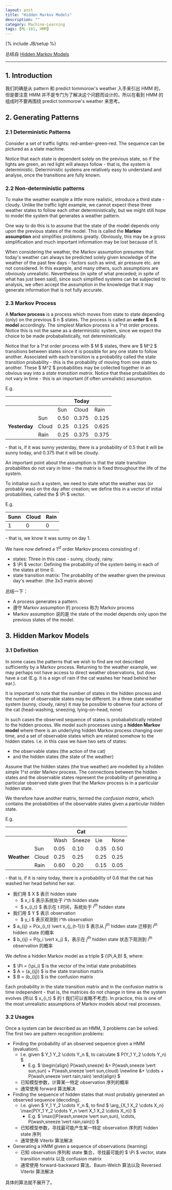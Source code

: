 ```yaml
---
layout: post
title: "Hidden Markov Models"
description: ""
category: Machine-Learning
tags: [ML-101, HMM]
---
```

{% include JB/setup %}

总结自 [Hidden Markov Models](http://www.comp.leeds.ac.uk/roger/HiddenMarkovModels/html_dev/main.html)

-----

## 1. Introduction

我们的确是从 pattern 和 predict tommorow's weather 入手来引出 HMM 的，但是要注意 HMM 并不是专门为了解决这个问题而设计的，所以在看到 HMM 的组成时不要再围绕 predict tommorow's weather 来思考。

## 2. Generating Patterns

### 2.1 Deterministic Patterns

Consider a set of traffic lights: red-amber-green-red. The sequence can be pictured as a state machine. 

Notice that each state is dependent solely on the previous state, so if the lights are green, an red light will always follow - that is, the system is deterministic. Deterministic systems are relatively easy to understand and analyse, once the transitions are fully known.

### 2.2 Non-deterministic patterns

To make the weather example a little more realistic, introduce a third state - cloudy. Unlike the traffic light example, we cannot expect these three weather states to follow each other deterministically, but we might still hope to model the system that generates a weather pattern.

One way to do this is to assume that the state of the model depends only upon the previous states of the model. This is called the **Markov assumption** and simplifies problems greatly. Obviously, this may be a gross simplification and much important information may be lost because of it.

When considering the weather, the Markov assumption presumes that today's weather can always be predicted solely given knowledge of the weather of the past few days - factors such as wind, air pressure etc. are not considered. In this example, and many others, such assumptions are obviously unrealistic. Nevertheless (in spite of what preceded; in spite of what has just been said), since such simplified systems can be subjected to analysis, we often accept the assumption in the knowledge that it may generate information that is not fully accurate.

### 2.3 Markov Process

A **Markov process** is a process which moves from state to state depending (only) on the previous $ n $ states. The process is called an **order $ n $ model** accordingly. The simplest Markov process is a 1^st order process. Notice this is not the same as a deterministic system, since we expect the choice to be made probabalistically, not deterministically.

Notice that for a 1^st order process with $ M $ states, there are $ M^2 $ transitions between states since it is possible for any one state to follow another. Associated with each transition is a probability called the state transition probability - this is the probability of moving from one state to another. These $ M^2 $ probabilities may be collected together in an obvious way into a _state transition matrix_. Notice that these probabilities do not vary in time - this is an important (if often unrealistic) assumption.

E.g. 

|               |       |      | Today |       |
|---------------|-------|------|-------|-------|
|               |       | Sun  | Cloud | Rain  |
|               | Sun   | 0.50 | 0.375 | 0.125 |
| **Yesterday** | Cloud | 0.25 | 0.125 | 0.625 |
|               | Rain  | 0.25 | 0.375 | 0.375 |

\- that is, if it was sunny yesterday, there is a probability of 0.5 that it will be sunny today, and 0.375 that it will be cloudy.

An important point about the assumption is that the state transition probabilites do not vary in time - the matrix is fixed throughout the life of the system.

To initialise such a system, we need to state what the weather was (or probably was) on the day after creation; we define this in a vector of initial probabilities, called the $ \Pi $ vector.

E.g. 

| Sunn | Cloud | Rain  |
|------|-------|-------|
| 1    | 0     | 0     |

\- that is, we know it was sunny on day 1.

We have now defined a $1^{st}$ order Markov process consisting of :

* states: Three in this case - sunny, cloudy, rainy.
* $ \Pi $ vector: Defining the probability of the system being in each of the states at time 0.
* state transition matrix: The probability of the weather given the previous day's weather. (the 3x3 matrix above) 

总结一下：

* A process generates a pattern.
* 遵守 Markov assumption 的 process 称为 Markov process
* Markov assumption 说的是 the state of the model depends only upon the previous states of the model.

## 3. Hidden Markov Models

### 3.1 Definition

In some cases the patterns that we wish to find are not described sufficiently by a Markov process. Returning to the weather example, we may perhaps not have access to direct weather observations, but does have a cat (E.g. it is a sign of rain if the cat washes her head behind her ear.). 

It is important to note that the number of states in the hidden process and the number of observable states may be different. In a three state weather system (sunny, cloudy, rainy) it may be possible to observe four actions of the cat (head-washing, sneezing, lying-on-head, none)

In such cases the observed sequence of states is probabalistically related to the hidden process. We model such processes using a **hidden Markov model** where there is an underlying hidden Markov process changing over time, and a set of observable states which are related somehow to the hidden states. I.e. in this case we have two sets of states: 

* the observable states (the action of the cat) 
* and the hidden states (the state of the weather)

Assume that the hidden states (the true weather) are modelled by a hidden simple 1^st order Markov process. The connections between the hidden states and the observable states represent the probability of generating a particular observed state given that the Markov process is in a particular hidden state.

We therefore have another matrix, termed the _confusion matrix_, which contains the probabilities of the observable states given a particular hidden state.

E.g.

|             |       |      | Cat    |      |      |
|-------------|-------|------|--------|------|------|
|             |       | Wash | Sneeze | Lie  | None |
|             | Sun   | 0.05 | 0.10   | 0.35 | 0.50 |
| **Weather** | Cloud | 0.25 | 0.25   | 0.25 | 0.25 |
|             | Rain  | 0.60 | 0.20   | 0.15 | 0.05 |

\- that is, if it is rainy today, there is a probability of 0.6 that the cat has washed her head behind her ear.

* 我们用 $ X $ 表示 hidden state
	* $ x_i $ 表示系统处于 i^th hidden state
	* $ x_{i_t} $ 表示在 t 时间，系统处于 $i^{th}$ hidden state
* 我们用 $ Y $ 表示 observation
	* $ y_i $ 表示观测到 i^th observation
* $ a_{ij} = P(x_{i_t} \vert x_{j_{t-1}}) $ 表示从 $j^{th}$ hidden state 迁移到 $i^{th}$ hidden state 的概率
* $ b_{ij} = P(y_i \vert x_j) $，表示在 $j^{th}$ hidden state 状态下观测到 $i^{th}$ observation 的概率

We define a hidden Markov model as a triple $ (\Pi,A,B) $, where:

* $ \Pi = (\pi_i) $ is the vector of the initial state probabilities
* $ A = (a_{ij}) $ is the state transition matrix
* $ B = (b_{ij}) $ is the confusion matrix

Each probability in the state transition matrix and in the confusion matrix is time independent - that is, the matrices do not change in time as the system evolves (所以 $ x_{i_t} $ 的 t 我们可以省略不考虑). In practice, this is one of the most unrealistic assumptions of Markov models about real processes.

### 3.2 Usages

Once a system can be described as an HMM, 3 problems can be solved. The first two are pattern recognition problems: 

* Finding the probability of an observed sequence given a HMM (evaluation). 
	* I.e. given $ Y_1 Y_2 \cdots Y_n $, to calculate $ P(Y_1 Y_2 \cdots Y_n) $ 
		* E.g. $ \begin{align} P(wash,sneeze) &= P(wash,sneeze \vert sun,sun) + P(wash,sneeze \vert sun,cloud) \newline &+ \cdots + P(wash,sneeze \vert rain,rain) \end{align} $
	* 已知模型参数，计算某一特定 observation 序列的概率
	* 通常使用 forward 算法解决
* Finding the sequence of hidden states that most probably generated an observed sequence (decoding). 
	* I.e. given $ Y_1 Y_2 \cdots Y_n $, to find $ \arg_{X_1 X_2 \cdots X_n} \max{P(Y_1 Y_2 \cdots Y_n \vert X_1 X_2 \cdots X_n)} $
		* E.g. $ \max{(P(wash,sneeze \vert sun,sun), \cdots, P(wash,sneeze \vert rain,rain))} $
	* 已知模型参数，寻找最可能产生某一特定 observation 序列的 hidden state 序列
	* 通常使用 Viterbi 算法解决
* Generating a HMM given a sequence of observations (learning)
	* 已知 observation 序列和 state 集合，寻找最可能的 $ \Pi $ vector, state transition matrix 以及 confusion matrix
	* 通常使用 forward-backward 算法、Baum-Welch 算法以及 Reversed Viterbi 算法解决

具体的算法就不展开了。